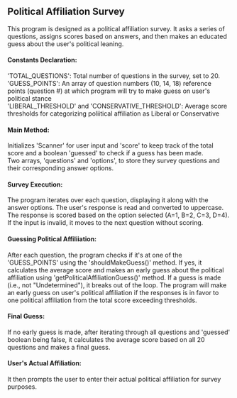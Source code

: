 <h2>Political Affiliation Survey</h2>


This program is designed as a political affiliation survey. It asks a series of questions, assigns scores based on answers, and then makes an educated guess about the user's political leaning. 

<h4>Constants Declaration:</h4>
'TOTAL_QUESTIONS': Total number of questions in the survey, set to 20.
<br/>
'GUESS_POINTS': An array of question numbers (10, 14, 18) reference points (question #) at which program will try to make guess on user's political stance
<br/>
'LIBERAL_THRESHOLD' and 'CONSERVATIVE_THRESHOLD': Average score thresholds for categorizing poliitical affiliation as Liberal or Conservative

<h4>Main Method:</h4>
Initializes 'Scanner' for user input and 'score' to keep track of the total score and a boolean 'guessed' to check if a guess has been made.
<br/>
Two arrays, 'questions' and 'options', to store they survey questions and their corresponding answer options.

<h4>Survey Execution:</h4>
The program iterates over each question, displaying it along with the answer options. The user's response is read and converted to uppercase. The response is scored based on the option selected (A=1, B=2, C=3, D=4). If the input is invalid, it moves to the next question without scoring.

<h4>Guessing Political Affiliiation:</h4>
After each question, the program checks if it's at one of the 'GUESS_POINTS' using the 'shouldMakeGuess()' method. If yes, it calculates the average score and makes an early guess about the political affiliation using 'getPoliticalAffiliationGuess()' method. If a guess is made (i.e., not "Undetermined"), it breaks out of the loop. The program will make an early guess on user's political affiliation if the responses is in favor to one political affiliation from the total score exceeding thresholds. 

<h4>Final Guess:</h4>
If no early guess is made, after iterating through all questions and 'guessed' boolean being false, it calculates the average score based on all 20 questions and makes a final guess.

<h4>User's Actual Affiliation:</h4>
It then prompts the user to enter their actual political affiliation for survey purposes.
